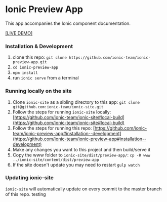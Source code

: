 # Ionic Preview App

This app accompanies the Ionic component documentation.

[[LIVE DEMO]](http://ionicframework.com/docs/components/)

### Installation & Development

1. clone this repo: `git clone https://github.com/ionic-team/ionic-preview-app.git`
2. `cd ionic-preview-app`
3. `npm install`
4. run `ionic serve` from a terminal


### Running locally on the site

1. Clone `ionic-site` as a sibling directory to this app: `git clone git@github.com:ionic-team/ionic-site.git`
2. Follow the steps for running `ionic-site` locally: [https://github.com/ionic-team/ionic-site#local-build](https://github.com/ionic-team/ionic-site#local-build)
3. Follow the steps for running this repo: [https://github.com/ionic-team/ionic-preview-app#installation--development](https://github.com/ionic-team/ionic-preview-app#installation--development)
4. Make any changes you want to this project and then build/serve it
5. Copy the www folder to `ionic-site/dist/preview-app/`: `cp -R www ../ionic-site/content/dist/preview-app`
6. If the site doesn't update you may need to restart `gulp watch`


### Updating ionic-site

`ionic-site` will automatically update on every commit to the master branch of this repo.
testing
